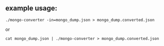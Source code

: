 ## example usage:
```
./mongo-converter -in=mongo_dump.json > mongo_dump.converted.json
```
or
```
cat mongo_dump.json | ./mongo-converter > mongo_dump.converted.json
```
